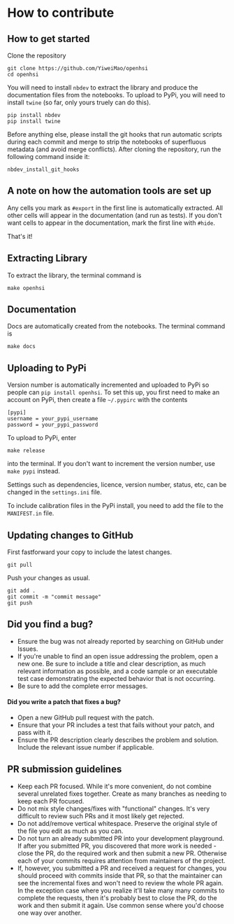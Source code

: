 # How to contribute

## How to get started

Clone the repository
```
git clone https://github.com/YiweiMao/openhsi
cd openhsi
```

You will need to install `nbdev` to extract the library and produce the documentation files from the notebooks. To upload to PyPi, you will need to install `twine` (so far, only yours truely can do this).
```
pip install nbdev
pip install twine
```

Before anything else, please install the git hooks that run automatic scripts during each commit and merge to strip the notebooks of superfluous metadata (and avoid merge conflicts). After cloning the repository, run the following command inside it:
```
nbdev_install_git_hooks
```

## A note on how the automation tools are set up

Any cells you mark as `#export` in the first line is automatically extracted. All other cells will appear in the documentation (and run as tests). If you don't want cells to appear in the documentation, mark the first line with `#hide`. 

That's it!

## Extracting Library

To extract the library, the terminal command is
```
make openhsi
```

## Documentation

Docs are automatically created from the notebooks. The terminal command is
```
make docs
```

## Uploading to PyPi

Version number is automatically incremented and uploaded to PyPi so people can `pip install openhsi`. To set this up, you first need to make an account on PyPi, then create a file `~/.pypirc` with the contents
```
[pypi]
username = your_pypi_username
password = your_pypi_password
```

To upload to PyPi, enter
```
make release
```
into the terminal. If you don't want to increment the version number, use `make pypi` instead.

Settings such as dependencies, licence, version number, status, etc, can be changed in the `settings.ini` file.

To include calibration files in the PyPi install, you need to add the file to the `MANIFEST.in` file. 


## Updating changes to GitHub

First fastforward your copy to include the latest changes.
```
git pull
```

Push your changes as usual.
```
git add .
git commit -m "commit message"
git push
```


## Did you find a bug?

* Ensure the bug was not already reported by searching on GitHub under Issues.
* If you're unable to find an open issue addressing the problem, open a new one. Be sure to include a title and clear description, as much relevant information as possible, and a code sample or an executable test case demonstrating the expected behavior that is not occurring.
* Be sure to add the complete error messages.

#### Did you write a patch that fixes a bug?

* Open a new GitHub pull request with the patch.
* Ensure that your PR includes a test that fails without your patch, and pass with it.
* Ensure the PR description clearly describes the problem and solution. Include the relevant issue number if applicable.

## PR submission guidelines

* Keep each PR focused. While it's more convenient, do not combine several unrelated fixes together. Create as many branches as needing to keep each PR focused.
* Do not mix style changes/fixes with "functional" changes. It's very difficult to review such PRs and it most likely get rejected.
* Do not add/remove vertical whitespace. Preserve the original style of the file you edit as much as you can.
* Do not turn an already submitted PR into your development playground. If after you submitted PR, you discovered that more work is needed - close the PR, do the required work and then submit a new PR. Otherwise each of your commits requires attention from maintainers of the project.
* If, however, you submitted a PR and received a request for changes, you should proceed with commits inside that PR, so that the maintainer can see the incremental fixes and won't need to review the whole PR again. In the exception case where you realize it'll take many many commits to complete the requests, then it's probably best to close the PR, do the work and then submit it again. Use common sense where you'd choose one way over another.



